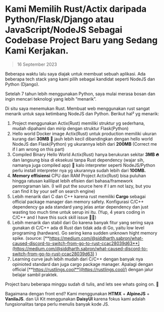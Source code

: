 # Kami Memilih Rust/Actix daripada Python/Flask/Django atau JavaScript/NodeJS Sebagai Codebase Project Baru yang Sedang Kami Kerjakan.

> 16 September 2023 

Beberapa waktu lalu saya diajak untuk membuat sebuah aplikasi. Ada beberapa tech stack yang kami pilih sebagai kandidat seperti NodeJS dan Python (Django). 

Setelah 7 tahun lebih menggunakan Python, saya mulai merasa bosan dan ingin mencari teknologi yang lebih “menarik”.

Di situ saya menemukan Rust. Membuat web menggunakan rust sangat menarik untuk saya ketimbang NodeJS dan Python. Berikut hal² yg menarik:

1. Project menggunakan Actix(Rust) memiliki struktur yg sederhana, mudah dipahami dan mirip dengan struktur Flask(Python)
2. Hello world Docker image Actix(Rust) untuk production memiliki ukuran kurang dari **30MB** 🤯 jauh lebih kecil dibandingkan dengan hello world NodeJS dan Flask(Python) yg ukurannya lebih dari **200MB** (Correct me if I am wrong on this part)
3. Compiled Binary Hello World Actix(Rust) hanya berukuran sekitar **3MB 🔥** dan langsung bisa di eksekusi tanpa Rust dependency (wajar sih, namanya juga compiled app) 😬 kalo interpreter seperti NodeJS/Python perlu install interpreter nya yg ukurannya sudah lebih dari **100MB.**
4. **Memory effisiensi** CPU dan RAM Project Actix(Rust) bisa puluhan hingga ratusan kalilipat lebih efisien dari bahasa/framework pemrograman lain. (I will put the source here if I am not lazy, but you can find it by your self on search engine)
5. Lebih menarik dari C dan C++ karena rust memiliki **Cargo** sebagai official package manager dan memory safety. Konfigurasi C/C++ dependency ga ada standard yang jelas antar dependency dan just wasting too much time untuk serup ini itu. (Yup,  4 years coding in C/C++ and I have this suck skill issue 😵‍💫)
6. Lebih menarik dan stabil dari Go karena banyak fitur yang sering saya gunakan di C/C++ ada di Rust dan tidak ada di Go, yaitu low level programing (hardware). Go sering kena sudden unknown hight memory spike. (source: [**https://medium.com/@siddharth.sabron/what-caused-discord-to-switch-from-go-to-rust-ccac28039d63**](https://medium.com/@siddharth.sabron/what-caused-discord-to-switch-from-go-to-rust-ccac28039d63) )
7. Learning curve jauh lebih mudah dari C/C++ dengan banyak nya opinioted standard dan juga cargo package manager. Apalagi dengan official [**https://rustlings.cool**](https://rustlings.cool/) dengan jalur belajar sambil praktek.

Project baru beberapa minggu sudah di tulis, and lets see whats going on. 🚀

Bagaimana dengan front end? Kami menggunakan **HTMX** + **AlpineJS** + **VanilaJS**. dan Ui Kit menggunakan **DaisyUI** karena fokus kami adalah fungsionalitas tanpa perlu menulis banyak kode JS.